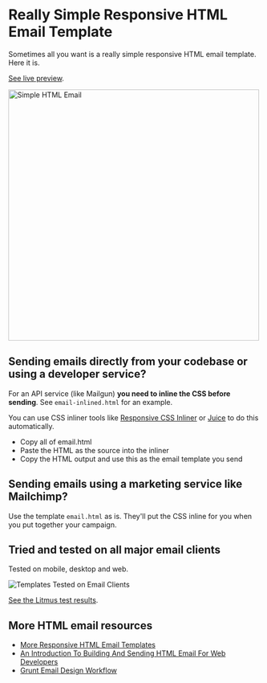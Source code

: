 # Really Simple Responsive HTML Email Template

Sometimes all you want is a really simple responsive HTML email template. Here it is.

[See live preview](http://leemunroe.github.io/responsive-html-email-template/email.html).

<img src="https://user-images.githubusercontent.com/15963/29055956-8dcca38e-7bb4-11e7-8a86-7b056ebf673d.png" alt="Simple HTML Email" width="500">


## Sending emails directly from your codebase or using a developer service?

For an API service (like Mailgun) **you need to inline the CSS before sending**. See `email-inlined.html` for an example.

You can use CSS inliner tools like [Responsive CSS Inliner](https://htmlemail.io/inline/) or [Juice](https://github.com/Automattic/juice) to do this automatically.

* Copy all of email.html
* Paste the HTML as the source into the inliner
* Copy the HTML output and use this as the email template you send


## Sending emails using a marketing service like Mailchimp?

Use the template `email.html` as is. They'll put the CSS inline for you when you put together your campaign.

## Tried and tested on all major email clients

Tested on mobile, desktop and web.

![Templates Tested on Email Clients](https://cloud.githubusercontent.com/assets/15963/17391543/bc289abe-59cb-11e6-9946-605a85f8c522.jpg)


[See the Litmus test results](https://litmus.com/checklist/emails/public/cc3e30f).

## More HTML email resources

* [More Responsive HTML Email Templates](http://htmlemail.io)
* [An Introduction To Building And Sending HTML Email For Web Developers](https://www.smashingmagazine.com/2017/01/introduction-building-sending-html-email-for-web-developers/)
* [Grunt Email Design Workflow](https://github.com/leemunroe/grunt-email-design)
